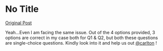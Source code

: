 # No Title

[Original Post](https://discourse.onlinedegree.iitm.ac.in/t/169283/8)

<p>Yeah…Even I am facing the same issue. Out of the 4 options provided, 3 options are correct in my case both for Q1 &amp; Q2, but both these questions are single-choice questions. Kindly look into it and help us out <a class="mention" href="/u/carlton">@carlton</a> !</p>